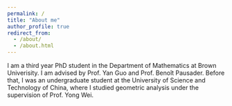```yaml
---
permalink: /
title: "About me"
author_profile: true
redirect_from: 
  - /about/
  - /about.html
---
```


I am a third year PhD student in the Department of Mathematics at Brown Univerisity. I am advised by Prof. Yan Guo and Prof. Benoît Pausader. Before that, I was an undergraduate student at the University of Science and Technology of China, where I studied geometric analysis under the supervision of Prof. Yong Wei.




